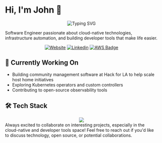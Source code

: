 
# Hi, I'm John 👋
<div align="center">
  <img src="https://readme-typing-svg.herokuapp.com?font=Fira+Code&pause=1000&color=2F81F7&center=true&vCenter=true&width=435&lines=Software+Engineer;Cloud+Native+Enthusiast;Open+Source+Contributor" alt="Typing SVG" />
</div>

Software Engineer passionate about cloud-native technologies, infrastructure automation, and building developer tools that make life easier.

<div align="center">

[![Website](https://img.shields.io/badge/Website-johnwroge.dev-blue?style=flat-square&logo=google-chrome)](https://johnwroge.dev)
[![Linkedin](https://img.shields.io/badge/-LinkedIn-blue?style=flat-square&logo=Linkedin&logoColor=white)](https://linkedin.com/in/john-wroge)
[![AWS Badge](https://img.shields.io/badge/AWS-Certified_Cloud_Practitioner-FF9900?style=flat-square&logo=amazon-aws&logoColor=white)](#)

</div>

## 🔭 Currently Working On
- Building community management software at Hack for LA to help scale host home initiatives
- Exploring Kubernetes operators and custom controllers
- Contributing to open-source observability tools

## 🛠️ Tech Stack
<div align="center">
  <img src="https://skillicons.dev/icons?i=python,go,ts,kubernetes,docker,aws,github,react,nextjs,fastapi,nodejs,postgres,mongodb&perline=4&size=100" />
</div>
Always excited to collaborate on interesting projects, especially in the cloud-native and developer tools space! Feel free to reach out if you'd like to discuss technology, open source, or potential collaborations.
